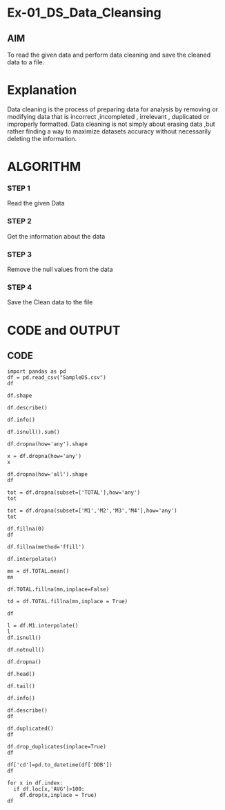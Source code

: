# Ex-01_DS_Data_Cleansing


## AIM
To read the given data and perform data cleaning and save the cleaned data to a file. 

# Explanation
Data cleaning is the process of preparing data for analysis by removing or modifying data that is incorrect ,incompleted , irrelevant , duplicated or improperly formatted. 
Data cleaning is not simply about erasing data ,but rather finding a way to maximize datasets accuracy without necessarily deleting the information. 

# ALGORITHM
### STEP 1
Read the given Data
### STEP 2
Get the information about the data
### STEP 3
Remove the null values from the data
### STEP 4
Save the Clean data to the file

# CODE and OUTPUT

## CODE
```
import pandas as pd
df = pd.read_csv("SampleDS.csv")
df

df.shape

df.describe()

df.info()

df.isnull().sum()

df.dropna(how='any').shape

x = df.dropna(how='any')
x

df.dropna(how='all').shape
df

tot = df.dropna(subset=['TOTAL'],how='any')
tot

tot = df.dropna(subset=['M1','M2','M3','M4'],how='any')
tot

df.fillna(0)
df

df.fillna(method='ffill')

df.interpolate()

mn = df.TOTAL.mean()
mn

df.TOTAL.fillna(mn,inplace=False)

td = df.TOTAL.fillna(mn,inplace = True)

df

l = df.M1.interpolate()
l
df.isnull()

df.notnull()

df.dropna()

df.head()

df.tail()

df.info()

df.describe()
df

df.duplicated()
df

df.drop_duplicates(inplace=True)
df

df['cd']=pd.to_datetime(df['DOB'])
df

for x in df.index:
  if df.loc[x,'AVG']>100:
    df.drop(x,inplace = True)
df

```
